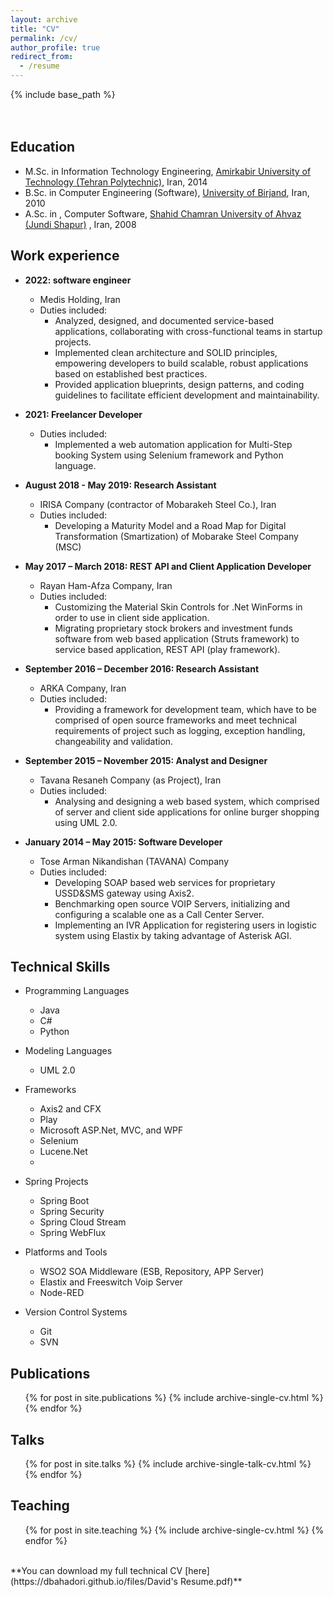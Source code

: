 ```yaml
---
layout: archive
title: "CV"
permalink: /cv/
author_profile: true
redirect_from:
  - /resume
---
```


{% include base_path %}
<br/>
<br/>
<br/>
## Education
* M.Sc. in Information Technology Engineering, [Amirkabir University of Technology (Tehran Polytechnic)](https://aut.ac.ir/en), Iran, 2014
* B.Sc. in Computer Engineering (Software), [University of Birjand](https://birjand.ac.ir/en), Iran, 2010
* A.Sc. in , Computer Software, [Shahid Chamran University of Ahvaz (Jundi Shapur)](https://scu.ac.ir/en/%D8%B5%D9%81%D8%AD%D9%87-%D8%A7%D8%B5%D9%84%DB%8C) , Iran, 2008

## Work experience
* **2022: software engineer**
  * Medis Holding, Iran
  * Duties included: 
    * Analyzed, designed, and documented service-based applications, collaborating with cross-functional teams in startup projects.
    * Implemented clean architecture and SOLID principles, empowering developers to build scalable, robust applications based on established best practices.         
    * Provided application blueprints, design patterns, and coding guidelines to facilitate efficient development and maintainability.

* **2021: Freelancer Developer**
  * Duties included: 
    * Implemented a web automation application for Multi-Step booking System using Selenium framework and Python language.

* **August 2018 - May 2019: Research Assistant**
  * IRISA Company (contractor of Mobarakeh Steel Co.), Iran
  * Duties included: 
    * Developing a Maturity Model and a Road Map for Digital Transformation (Smartization) of Mobarake Steel Company (MSC)

* **May 2017 – March 2018: REST API and Client Application Developer**
  * Rayan Ham-Afza Company, Iran
  * Duties included:
    * Customizing the Material Skin Controls for .Net WinForms in order to use in client side application.
    * Migrating proprietary stock brokers and investment funds software from web based application (Struts framework) to service based application, REST API (play framework).

* **September 2016 – December 2016: Research Assistant**
  * ARKA Company, Iran
  * Duties included:
    * Providing a framework for development team, which have to be comprised of open source frameworks and meet technical requirements of project such as logging, exception handling, changeability and validation.

* **September 2015 – November 2015: Analyst and Designer**
  * Tavana Resaneh Company (as Project), Iran
  * Duties included:
    * Analysing and designing a web based system, which comprised of server and client side applications for online burger shopping using UML 2.0.

* **January 2014 – May 2015: Software Developer**
  * Tose Arman Nikandishan (TAVANA) Company
  * Duties included:
    * Developing SOAP based web services for proprietary USSD&SMS gateway using Axis2.
    * Benchmarking open source VOIP Servers, initializing and configuring a scalable one as a Call Center Server.
    * Implementing an IVR Application for registering users in logistic system using Elastix by taking advantage of Asterisk AGI.

## Technical Skills
* Programming Languages
  * Java
  * C#
  * Python

* Modeling Languages
  * UML 2.0
   
* Frameworks
  * Axis2 and CFX
  * Play
  * Microsoft ASP.Net, MVC, and WPF 
  * Selenium
  * Lucene.Net
  * 
* Spring Projects
  * Spring Boot
  * Spring Security
  * Spring Cloud Stream 
  * Spring WebFlux
  
* Platforms and Tools
  * WSO2 SOA Middleware (ESB, Repository, APP Server) 
  * Elastix and Freeswitch Voip Server
  * Node-RED

* Version Control Systems
  * Git 
  * SVN

## Publications
  <ul>{% for post in site.publications %}
    {% include archive-single-cv.html %}
  {% endfor %}</ul>
  
## Talks
  <ul>{% for post in site.talks %}
    {% include archive-single-talk-cv.html %}
  {% endfor %}</ul>
  
## Teaching
  <ul>{% for post in site.teaching %}
    {% include archive-single-cv.html %}
  {% endfor %}</ul>
<br/>
**You can download my full technical CV [here](https://dbahadori.github.io/files/David's Resume.pdf)**

[//]: # (Service and leadership)
[//]: # (Currently signed in to 43 different slack teams)

